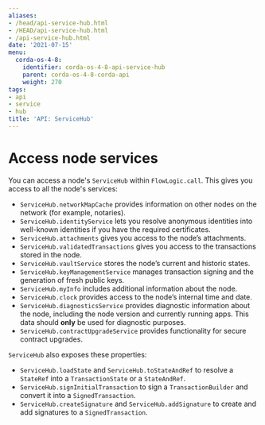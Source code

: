 ```yaml
---
aliases:
- /head/api-service-hub.html
- /HEAD/api-service-hub.html
- /api-service-hub.html
date: '2021-07-15'
menu:
  corda-os-4-8:
    identifier: corda-os-4-8-api-service-hub
    parent: corda-os-4-8-corda-api
    weight: 270
tags:
- api
- service
- hub
title: 'API: ServiceHub'
---
```



# Access node services

You can access a node's `ServiceHub` within `FlowLogic.call`. This gives you access to all the node's services:


* `ServiceHub.networkMapCache` provides information on other nodes on the network (for example, notaries).
* `ServiceHub.identityService` lets you resolve anonymous identities into well-known identities if you have the required certificates.
* `ServiceHub.attachments` gives you access to the node’s attachments.
* `ServiceHub.validatedTransactions` gives you access to the transactions stored in the node.
* `ServiceHub.vaultService` stores the node’s current and historic states.
* `ServiceHub.keyManagementService` manages transaction signing and the generation of fresh public keys.
* `ServiceHub.myInfo` includes additional information about the node.
* `ServiceHub.clock` provides access to the node’s internal time and date.
* `ServiceHub.diagnosticsService` provides diagnostic information about the node, including the node version and currently running apps. This data should **only** be used for diagnostic purposes.
* `ServiceHub.contractUpgradeService` provides functionality for secure contract upgrades.


`ServiceHub` also exposes these properties:

* `ServiceHub.loadState` and `ServiceHub.toStateAndRef` to resolve a `StateRef` into a `TransactionState` or
  a `StateAndRef`.
* `ServiceHub.signInitialTransaction` to sign a `TransactionBuilder` and convert it into a `SignedTransaction`.
* `ServiceHub.createSignature` and `ServiceHub.addSignature` to create and add signatures to a `SignedTransaction`.

